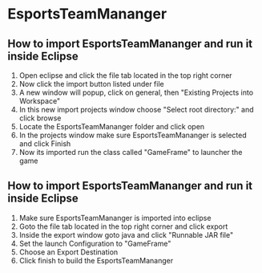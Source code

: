 # EsportsTeamMananger

## How to import EsportsTeamMananger and run it inside Eclipse

1) Open eclipse and click the file tab located in the top right corner
2) Now click the import button listed under file
3) A new window will popup, click on general, then "Existing Projects into Workspace"
4) In this new import projects window choose "Select root directory:" and click browse
5) Locate the EsportsTeamMananger folder and click open
6) In the projects window make sure EsportsTeamMananger is selected and click Finish
7) Now its imported run the class called "GameFrame" to launcher the game


## How to import EsportsTeamMananger and run it inside Eclipse
1) Make sure EsportsTeamMananger is imported into eclipse
2) Goto the file tab located in the top right corner and click export
3) Inside the export window goto java and click "Runnable JAR file"
4) Set the launch Configuration to "GameFrame"
5) Choose an Export Destination
6) Click finish to build the EsportsTeamMananger
